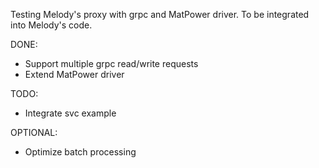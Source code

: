 Testing Melody's proxy with grpc and MatPower driver. To be integrated into Melody's code.

DONE:
- Support multiple grpc read/write requests
- Extend MatPower driver

TODO:
- Integrate svc example

OPTIONAL:
- Optimize batch processing
